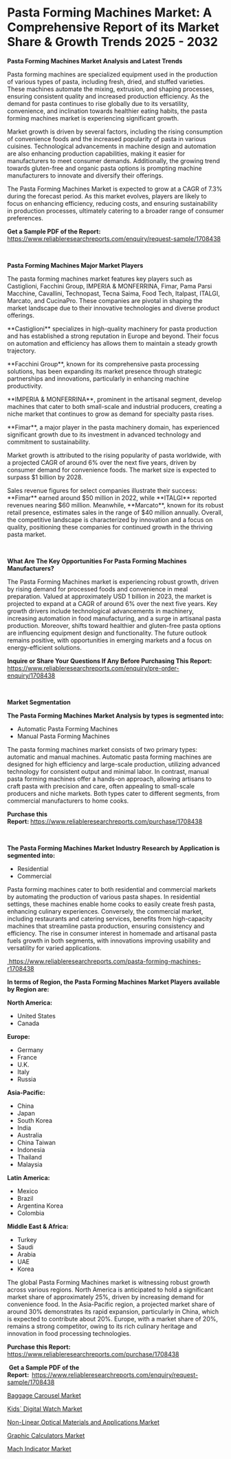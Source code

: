 <p><h1>Pasta Forming Machines Market: A Comprehensive Report of its Market Share & Growth Trends 2025 - 2032</h1></p><p><strong>Pasta Forming Machines Market Analysis and Latest Trends</strong></p>
<p><p>Pasta forming machines are specialized equipment used in the production of various types of pasta, including fresh, dried, and stuffed varieties. These machines automate the mixing, extrusion, and shaping processes, ensuring consistent quality and increased production efficiency. As the demand for pasta continues to rise globally due to its versatility, convenience, and inclination towards healthier eating habits, the pasta forming machines market is experiencing significant growth.</p><p>Market growth is driven by several factors, including the rising consumption of convenience foods and the increased popularity of pasta in various cuisines. Technological advancements in machine design and automation are also enhancing production capabilities, making it easier for manufacturers to meet consumer demands. Additionally, the growing trend towards gluten-free and organic pasta options is prompting machine manufacturers to innovate and diversify their offerings. </p><p>The Pasta Forming Machines Market is expected to grow at a CAGR of 7.3% during the forecast period. As this market evolves, players are likely to focus on enhancing efficiency, reducing costs, and ensuring sustainability in production processes, ultimately catering to a broader range of consumer preferences.</p></p>
<p><strong>Get a Sample PDF of the Report:&nbsp;</strong> <a href="https://www.reliableresearchreports.com/enquiry/request-sample/1708438?utm_campaign=7&utm_medium=2&utm_source=Github&utm_content=ia&utm_term=10012025&utm_id=pasta-forming-machines">https://www.reliableresearchreports.com/enquiry/request-sample/1708438</a></p>
<p>&nbsp;</p>
<p><strong>Pasta Forming Machines Major Market Players</strong></p>
<p><p>The pasta forming machines market features key players such as Castiglioni, Facchini Group, IMPERIA & MONFERRINA, Fimar, Pama Parsi Macchine, Cavallini, Technopast, Tecna Saima, Food Tech, Italpast, ITALGI, Marcato, and CucinaPro. These companies are pivotal in shaping the market landscape due to their innovative technologies and diverse product offerings.</p><p>**Castiglioni** specializes in high-quality machinery for pasta production and has established a strong reputation in Europe and beyond. Their focus on automation and efficiency has allows them to maintain a steady growth trajectory. </p><p>**Facchini Group**, known for its comprehensive pasta processing solutions, has been expanding its market presence through strategic partnerships and innovations, particularly in enhancing machine productivity. </p><p>**IMPERIA & MONFERRINA**, prominent in the artisanal segment, develop machines that cater to both small-scale and industrial producers, creating a niche market that continues to grow as demand for specialty pasta rises.</p><p>**Fimar**, a major player in the pasta machinery domain, has experienced significant growth due to its investment in advanced technology and commitment to sustainability. </p><p>Market growth is attributed to the rising popularity of pasta worldwide, with a projected CAGR of around 6% over the next five years, driven by consumer demand for convenience foods. The market size is expected to surpass $1 billion by 2028.</p><p>Sales revenue figures for select companies illustrate their success: **Fimar** earned around $50 million in 2022, while **ITALGI** reported revenues nearing $60 million. Meanwhile, **Marcato**, known for its robust retail presence, estimates sales in the range of $40 million annually. Overall, the competitive landscape is characterized by innovation and a focus on quality, positioning these companies for continued growth in the thriving pasta market.</p></p>
<p>&nbsp;</p>
<p><strong>What Are The Key Opportunities For Pasta Forming Machines Manufacturers?</strong></p>
<p><p>The Pasta Forming Machines market is experiencing robust growth, driven by rising demand for processed foods and convenience in meal preparation. Valued at approximately USD 1 billion in 2023, the market is projected to expand at a CAGR of around 6% over the next five years. Key growth drivers include technological advancements in machinery, increasing automation in food manufacturing, and a surge in artisanal pasta production. Moreover, shifts toward healthier and gluten-free pasta options are influencing equipment design and functionality. The future outlook remains positive, with opportunities in emerging markets and a focus on energy-efficient solutions.</p></p>
<p><strong>Inquire or Share Your Questions If Any Before Purchasing This Report:</strong> <a href="https://www.reliableresearchreports.com/enquiry/pre-order-enquiry/1708438?utm_campaign=7&utm_medium=2&utm_source=Github&utm_content=ia&utm_term=10012025&utm_id=pasta-forming-machines">https://www.reliableresearchreports.com/enquiry/pre-order-enquiry/1708438</a></p>
<p>&nbsp;</p>
<p><strong>Market Segmentation</strong></p>
<p><strong>The Pasta Forming Machines Market Analysis by types is segmented into:</strong></p>
<p><ul><li>Automatic Pasta Forming Machines</li><li>Manual Pasta Forming Machines</li></ul></p>
<p><p>The pasta forming machines market consists of two primary types: automatic and manual machines. Automatic pasta forming machines are designed for high efficiency and large-scale production, utilizing advanced technology for consistent output and minimal labor. In contrast, manual pasta forming machines offer a hands-on approach, allowing artisans to craft pasta with precision and care, often appealing to small-scale producers and niche markets. Both types cater to different segments, from commercial manufacturers to home cooks.</p></p>
<p><strong>Purchase this Report:&nbsp;</strong><a href="https://www.reliableresearchreports.com/purchase/1708438?utm_campaign=7&utm_medium=2&utm_source=Github&utm_content=ia&utm_term=10012025&utm_id=pasta-forming-machines">https://www.reliableresearchreports.com/purchase/1708438</a></p>
<p>&nbsp;</p>
<p><strong>The Pasta Forming Machines Market Industry Research by Application is segmented into:</strong></p>
<p><ul><li>Residential</li><li>Commercial</li></ul></p>
<p><p>Pasta forming machines cater to both residential and commercial markets by automating the production of various pasta shapes. In residential settings, these machines enable home cooks to easily create fresh pasta, enhancing culinary experiences. Conversely, the commercial market, including restaurants and catering services, benefits from high-capacity machines that streamline pasta production, ensuring consistency and efficiency. The rise in consumer interest in homemade and artisanal pasta fuels growth in both segments, with innovations improving usability and versatility for varied applications.</p></p>
<p><a href="https://www.reliableresearchreports.com/pasta-forming-machines-r1708438?utm_campaign=7&utm_medium=2&utm_source=Github&utm_content=ia&utm_term=10012025&utm_id=pasta-forming-machines">&nbsp;https://www.reliableresearchreports.com/pasta-forming-machines-r1708438</a></p>
<p><strong>In terms of Region, the Pasta Forming Machines Market Players available by Region are:</strong></p>
<p>
    <p> <strong> North America: </strong>
        <ul>
            <li>United States</li>
            <li>Canada</li>
        </ul>
        </p> 
    <p> <strong> Europe: </strong>
        <ul>
            <li>Germany</li>
            <li>France</li>
            <li>U.K.</li>
            <li>Italy</li>
            <li>Russia</li>
        </ul>
        </p> 
    <p> <strong> Asia-Pacific: </strong>
        <ul>
            <li>China</li>
            <li>Japan</li>
            <li>South Korea</li>
            <li>India</li>
            <li>Australia</li>
            <li>China Taiwan</li>
            <li>Indonesia</li>
            <li>Thailand</li>
            <li>Malaysia</li>
        </ul>
        </p> 
    <p> <strong> Latin America: </strong>
        <ul>
            <li>Mexico</li>
            <li>Brazil</li>
            <li>Argentina Korea</li>
            <li>Colombia</li>
        </ul>
        </p> 
    <p> <strong> Middle East & Africa: </strong>
        <ul>
            <li>Turkey</li>
            <li>Saudi</li>
            <li>Arabia</li>
            <li>UAE</li>
            <li>Korea</li>
        </ul>
    </p>
    </p>
<p><p>The global Pasta Forming Machines market is witnessing robust growth across various regions. North America is anticipated to hold a significant market share of approximately 25%, driven by increasing demand for convenience food. In the Asia-Pacific region, a projected market share of around 30% demonstrates its rapid expansion, particularly in China, which is expected to contribute about 20%. Europe, with a market share of 20%, remains a strong competitor, owing to its rich culinary heritage and innovation in food processing technologies.</p></p>
<p><strong>Purchase this Report: </strong><a href="https://www.reliableresearchreports.com/purchase/1708438?utm_campaign=7&utm_medium=2&utm_source=Github&utm_content=ia&utm_term=10012025&utm_id=pasta-forming-machines">https://www.reliableresearchreports.com/purchase/1708438</a></p>
<p>&nbsp;<strong>Get a Sample PDF of the Report:&nbsp;&nbsp;</strong><a href="https://www.reliableresearchreports.com/enquiry/request-sample/1708438?utm_campaign=7&utm_medium=2&utm_source=Github&utm_content=ia&utm_term=10012025&utm_id=pasta-forming-machines">https://www.reliableresearchreports.com/enquiry/request-sample/1708438</a></p>
<p><strong></strong></p>
<p><p><a href="https://github.com/sherikacas30/Market-Research-Report-List-1/blob/main/baggage-carousel-market.md?utm_campaign=7&utm_medium=2&utm_source=Github&utm_content=ia&utm_term=10012025&utm_id=pasta-forming-machines">Baggage Carousel Market</a></p><p><a href="https://github.com/FahadAhmed223/Market-Research-Report-List-1/blob/main/kids-digital-watch-market.md?utm_campaign=7&utm_medium=2&utm_source=Github&utm_content=ia&utm_term=10012025&utm_id=pasta-forming-machines">Kids` Digital Watch Market</a></p><p><a href="https://github.com/oliveroste6/Market-Research-Report-List-1/blob/main/non-linear-optical-materials-and-applications-market.md?utm_campaign=7&utm_medium=2&utm_source=Github&utm_content=ia&utm_term=10012025&utm_id=pasta-forming-machines">Non-Linear Optical Materials and Applications Market</a></p><p><a href="https://github.com/angelajermaine/Market-Research-Report-List-5/blob/main/graphic-calculators-market.md?utm_campaign=7&utm_medium=2&utm_source=Github&utm_content=ia&utm_term=10012025&utm_id=pasta-forming-machines">Graphic Calculators Market</a></p><p><a href="https://github.com/NargisHussain432/Market-Research-Report-List-1/blob/main/mach-indicator-market.md?utm_campaign=7&utm_medium=2&utm_source=Github&utm_content=ia&utm_term=10012025&utm_id=pasta-forming-machines">Mach Indicator Market</a></p></p>